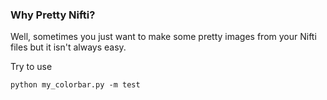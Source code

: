 ### Why Pretty Nifti?
Well, sometimes you just want to make some pretty images from your Nifti files but it isn't always easy.

Try to use
```
python my_colorbar.py -m test
```